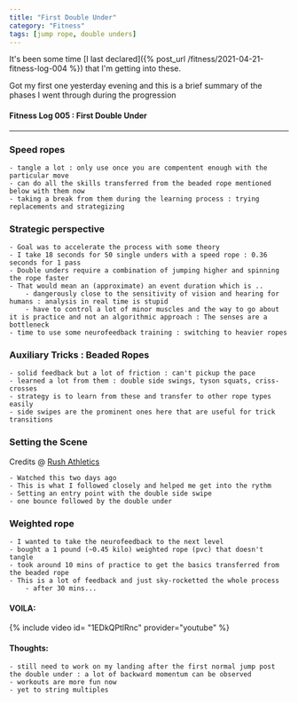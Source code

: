 ```yaml
---
title: "First Double Under"
category: "Fitness"
tags: [jump rope, double unders]
---
```


It's been some time [I last declared]({% post_url /fitness/2021-04-21-fitness-log-004 %}) that I'm getting into these.

Got my first one yesterday evening and this is a brief summary of the phases I went through during the progression

#### Fitness Log 005 : First Double Under

---

### Speed ropes

	- tangle a lot : only use once you are compentent enough with the particular move
	- can do all the skills transferred from the beaded rope mentioned below with them now
    - taking a break from them during the learning process : trying replacements and strategizing

### Strategic perspective

	- Goal was to accelerate the process with some theory
	- I take 18 seconds for 50 single unders with a speed rope : 0.36 seconds for 1 pass
	- Double unders require a combination of jumping higher and spinning the rope faster
	- That would mean an (approximate) an event duration which is ..
		- dangerously close to the sensitivity of vision and hearing for humans : analysis in real time is stupid
		- have to control a lot of minor muscles and the way to go about it is practice and not an algorithmic approach : The senses are a bottleneck
    - time to use some neurofeedback training : switching to heavier ropes

### Auxiliary Tricks : Beaded Ropes

	- solid feedback but a lot of friction : can't pickup the pace
	- learned a lot from them : double side swings, tyson squats, criss-crosses
	- strategy is to learn from these and transfer to other rope types easily
    - side swipes are the prominent ones here that are useful for trick transitions
	
### Setting the Scene

Credits @ [Rush Athletics](https://www.youtube.com/watch?v=FLEfV-ud1GE&ab_channel=RushAthleticsTV)
	
	- Watched this two days ago
	- This is what I followed closely and helped me get into the rythm
	- Setting an entry point with the double side swipe
	- one bounce followed by the double under
   
### Weighted rope

	- I wanted to take the neurofeedback to the next level
	- bought a 1 pound (~0.45 kilo) weighted rope (pvc) that doesn't tangle
	- took around 10 mins of practice to get the basics transferred from the beaded rope 
	- This is a lot of feedback and just sky-rocketted the whole process
		- after 30 mins...
  
 
#### VOILA:

  

{% include video id= "1EDkQPtlRnc" provider="youtube" %}

#### Thoughts:

	- still need to work on my landing after the first normal jump post the double under : a lot of backward momentum can be observed
	- workouts are more fun now
	- yet to string multiples
